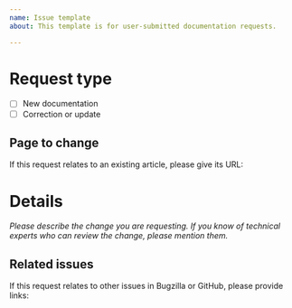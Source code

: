 ```yaml
---
name: Issue template
about: This template is for user-submitted documentation requests.

---
```


# Request type
- [ ] New documentation
- [ ] Correction or update

## Page to change
If this request relates to an existing article, please give its URL:


# Details
*Please describe the change you are requesting. If you know of technical experts who can review the change, please mention them.*


## Related issues
If this request relates to other issues in Bugzilla or GitHub, please provide links:

